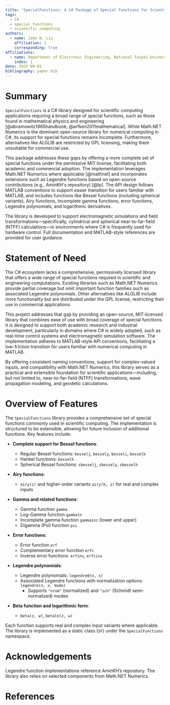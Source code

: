 ```yaml
---
title: 'SpecialFunctions: A C# Package of Special Functions for Scientific Computing with MATLAB-Compatible API'
tags:
  - C#
  - special functions
  - scientific computing
authors:
  - name: Jake W. Liu
    affiliation: 1
    corresponding: true
affiliations:
  - name: Department of Electronic Engineering, National Taipei University of Technology, Taiwan
    index: 1
date: 2025-08-01
bibliography: paper.bib
---
```


# Summary

`SpecialFunctions` is a C# library designed for scientific computing applications requiring a broad range of special functions, such as those found in mathematical physics and engineering [@abramowitz1965handbook; @arfken2011mathematical]. While Math.NET Numerics is the dominant open-source library for numerical computing in C#, its support for special functions remains incomplete. Furthermore, alternatives like ALGLIB are restricted by GPL licensing, making them unsuitable for commercial use.

This package addresses these gaps by offering a more complete set of special functions under the permissive MIT license, facilitating both academic and commercial adoption. The implementation leverages Math.NET Numerics where applicable [@mathnet] and incorporates extensions such as Legendre functions based on open-source contributions (e.g., AminKH's repository) [@lp]. The API design follows MATLAB conventions to support easier transition for users familiar with MATLAB, and includes functions like Bessel functions (including spherical variants), Airy functions, incomplete gamma functions, error functions, Legendre polynomials, and logarithmic derivatives.

The library is developed to support electromagnetic simulations and field transformations—specifically, cylindrical and spherical near-to-far-field (NTFF) calculations—in environments where C# is frequently used for hardware control. Full documentation and MATLAB-style references are provided for user guidance.

# Statement of Need

The C# ecosystem lacks a comprehensive, permissively licensed library that offers a wide range of special functions required in scientific and engineering computations. Existing libraries such as Math.NET Numerics provide partial coverage but omit important function families such as associated Legendre polynomials. Other alternatives like ALGLIB include more functionality but are distributed under the GPL license, restricting their use in commercial applications.

This project addresses that gap by providing an open-source, MIT-licensed library that combines ease of use with broad coverage of special functions. It is designed to support both academic research and industrial development, particularly in domains where C# is widely adopted, such as real-time control systems and electromagnetic simulation software. The implementation adheres to MATLAB-style API conventions, facilitating a low-friction transition for users familiar with numerical computing in MATLAB.

By offering consistent naming conventions, support for complex-valued inputs, and compatibility with Math.NET Numerics, this library serves as a practical and extensible foundation for scientific applications—including, but not limited to, near-to-far-field (NTFF) transformations, wave propagation modeling, and geodetic calculations.

# Overview of Features

The `SpecialFunctions` library provides a comprehensive set of special functions commonly used in scientific computing. The implementation is structured to be extensible, allowing for future inclusion of additional functions. Key features include:

- **Complete support for Bessel functions**:
  - Regular Bessel functions: `besselj`, `bessely`, `besseli`, `besselk`
  - Hankel functions: `besselh`
  - Spherical Bessel functions: `sbesselj`, `sbessely`, `sbesselh`

- **Airy functions**:
  - `airy(z)` and higher-order variants `airy(k, z)` for real and complex inputs

- **Gamma and related functions**:
  - Gamma function `gamma`
  - Log-Gamma function `gammaln`
  - Incomplete gamma function `gammainc` (lower and upper)
  - Digamma (Psi) function `psi`

- **Error functions**:
  - Error function `erf`
  - Complementary error function `erfc`
  - Inverse error functions: `erfinv`, `erfcinv`

- **Legendre polynomials**:
  - Legendre polynomials: `legendre0(n, x)`
  - Associated Legendre functions with normalization options: `legendre(n, x, mode)`
    - Supports `"nrom"` (normalized) and `"sch"` (Schmidt semi-normalized) modes

- **Beta function and logarithmic form**:
  - `beta(z, w)`, `betaln(z, w)`

Each function supports real and complex input variants where applicable. The library is implemented as a static class (`SF`) under the `SpecialFunctions` namespace.

# Acknowledgements

Legendre function implementations reference AminKH’s repository. The library also relies on selected components from Math.NET Numerics.

# References
